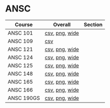 # ANSC

| Course | Overall | Section |
| ------ | ------- | ------- |
| ANSC 101 | [csv](https://github.com/UCSD-Historical-Enrollment-Data/2025Summer1/blob/main/overall/ANSC%20101.csv), [png](https://raw.githubusercontent.com/UCSD-Historical-Enrollment-Data/2025Summer1/main/plot_overall/ANSC%20101.png), [wide](https://raw.githubusercontent.com/UCSD-Historical-Enrollment-Data/2025Summer1/main/plot_overall_wide/ANSC%20101.png) |  |
| ANSC 109 | [csv](https://github.com/UCSD-Historical-Enrollment-Data/2025Summer1/blob/main/overall/ANSC%20109.csv) |  |
| ANSC 121 | [csv](https://github.com/UCSD-Historical-Enrollment-Data/2025Summer1/blob/main/overall/ANSC%20121.csv), [png](https://raw.githubusercontent.com/UCSD-Historical-Enrollment-Data/2025Summer1/main/plot_overall/ANSC%20121.png), [wide](https://raw.githubusercontent.com/UCSD-Historical-Enrollment-Data/2025Summer1/main/plot_overall_wide/ANSC%20121.png) |  |
| ANSC 124 | [csv](https://github.com/UCSD-Historical-Enrollment-Data/2025Summer1/blob/main/overall/ANSC%20124.csv), [png](https://raw.githubusercontent.com/UCSD-Historical-Enrollment-Data/2025Summer1/main/plot_overall/ANSC%20124.png), [wide](https://raw.githubusercontent.com/UCSD-Historical-Enrollment-Data/2025Summer1/main/plot_overall_wide/ANSC%20124.png) |  |
| ANSC 125 | [csv](https://github.com/UCSD-Historical-Enrollment-Data/2025Summer1/blob/main/overall/ANSC%20125.csv), [png](https://raw.githubusercontent.com/UCSD-Historical-Enrollment-Data/2025Summer1/main/plot_overall/ANSC%20125.png), [wide](https://raw.githubusercontent.com/UCSD-Historical-Enrollment-Data/2025Summer1/main/plot_overall_wide/ANSC%20125.png) |  |
| ANSC 148 | [csv](https://github.com/UCSD-Historical-Enrollment-Data/2025Summer1/blob/main/overall/ANSC%20148.csv), [png](https://raw.githubusercontent.com/UCSD-Historical-Enrollment-Data/2025Summer1/main/plot_overall/ANSC%20148.png), [wide](https://raw.githubusercontent.com/UCSD-Historical-Enrollment-Data/2025Summer1/main/plot_overall_wide/ANSC%20148.png) |  |
| ANSC 165 | [csv](https://github.com/UCSD-Historical-Enrollment-Data/2025Summer1/blob/main/overall/ANSC%20165.csv), [png](https://raw.githubusercontent.com/UCSD-Historical-Enrollment-Data/2025Summer1/main/plot_overall/ANSC%20165.png), [wide](https://raw.githubusercontent.com/UCSD-Historical-Enrollment-Data/2025Summer1/main/plot_overall_wide/ANSC%20165.png) |  |
| ANSC 166 | [csv](https://github.com/UCSD-Historical-Enrollment-Data/2025Summer1/blob/main/overall/ANSC%20166.csv), [png](https://raw.githubusercontent.com/UCSD-Historical-Enrollment-Data/2025Summer1/main/plot_overall/ANSC%20166.png), [wide](https://raw.githubusercontent.com/UCSD-Historical-Enrollment-Data/2025Summer1/main/plot_overall_wide/ANSC%20166.png) |  |
| ANSC 190GS | [csv](https://github.com/UCSD-Historical-Enrollment-Data/2025Summer1/blob/main/overall/ANSC%20190GS.csv), [png](https://raw.githubusercontent.com/UCSD-Historical-Enrollment-Data/2025Summer1/main/plot_overall/ANSC%20190GS.png), [wide](https://raw.githubusercontent.com/UCSD-Historical-Enrollment-Data/2025Summer1/main/plot_overall_wide/ANSC%20190GS.png) |  |
